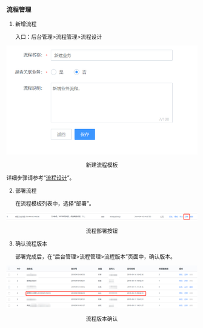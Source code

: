 ### 流程管理

1.  新增流程

    入口：后台管理\>流程管理\>流程设计

![](../media/7b285ada97e38c49571031dc6cdb7307.png)

<center>新建流程模板</center>

详细步骤请参考“[流程设计](../产品功能/流程管理/Process_Design.md#填写流程基本信息)”。

2.  部署流程

    在流程模板列表中，选择“部署”。

![](../media/8980b235e4352309b34b25823a823272.png)

<center>流程部署按钮</center>

3.  确认流程版本

    部署完成后，在“后台管理\>流程管理\>流程版本”页面中，确认版本。

![](../media/904b86f2516ee10cd8824e629abbace3.png)

<center>流程版本确认</center>